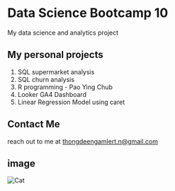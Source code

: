 # Data Science Bootcamp 10
My data science and analytics project

## My personal projects

1. SQL supermarket analysis
2. SQL churn analysis
3. R programming - Pao Ying Chub
4. Looker GA4 Dashboard
5. Linear Regression Model using caret

## Contact Me
reach out to me at thongdeengamlert.n@gmail.com

## image
![Cat](https://encrypted-tbn0.gstatic.com/images?q=tbn:ANd9GcQgGMsYKgBqAdwH2SCWHQ0mH24vurOr1cjVsA&s)
